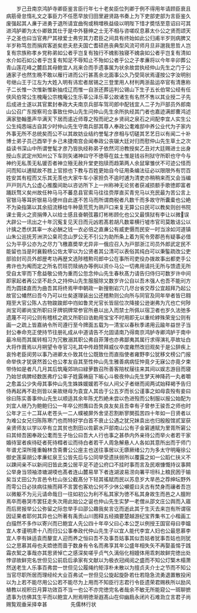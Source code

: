 <!-- { "loadSidebar": true } -->
　　岁己丑南京鸿胪寺卿臣鉴言臣行年七十老矣臣位列卿于例不得用年请顾臣衰且病筋骨怠惰礼文之事臣力不任愿早放归田里避贤路书奏上为下吏部吏部为言臣鉴久废强起其人亷于进勇于退所请宜曲徇或稍増秩益级以明陛下惜才奬恬至意诏曰可其进鸿胪卿为太仆卿致其仕于是中外簮绅之士无不相与咨嗟叹息慕太仆公之贤而颂天子之圣也曰当官弗尸其禄爱士弗穷其力君臣之间具有终始如此公归甫半岁则病脾又半岁称笃忽而捐宾客逝矣悲夫悲夫国亡耆硕邑丧典型风流可师月旦非邈我思哲人岂复有宗族称孝乡党称弟如公者乎岂复有独行不媿影独寝不媿衾如公者乎岂复有清如水介如石如公者乎岂复有知足不辱知止不殆如公者乎公之子孝亷将以今年辛卯葬公青山莲花峰之麓启其母鲍宜人兆来合而手遗事属为状余故尝执经仲山先生之门于公通家子也然生晩不敢以雁行进而公行甚髙余北面事公久乃受简状焉谨按公字汝明别号继山王于江左为大姓入明有讳宏者居锡之三登里用人材判两浙盐运卒官有清惠称子二长惟一次惟新惟新抽戍辽而惟一自浙还葬运判公锡山下生子五长伯常公经有任侠风伯常公生槐庵公宗槐庵公生乐莘公泽乐莘公故诸生有名然不售以其业授二子先后成进士遂以其官累封奉政大夫南京兵部车驾司郎中配钱宜人二子为戸部员外郎南山公召广东按察司佥事致仕仲山先生问仲山先生余所执经其门者也嘉迹满郎曹鸿述满家塾翰墨声华满天下居而逺近师尊之殁而祀之乡贤祠之泉石之间配李宜人实生公公生纯悫端古自其少时仲山先生守南兵部其尊人奉政公耄难邸中养公业代为子家内外事无所不总统矣而公不以其故妨业结约誉髦才彦相与切磋其艺艺日以有闻二十补博士弟子员己酉举于乡己未捷南宫会闻奉政公丧辍大廷对归而慰仲山先生草土之次益读书深山中所谓誉髦才彦乃皆执经称弟子依然河汾教授矣乙丑对大廷赐进士出身授山东武定州知州公下车则矢诸神曰守不徳辱在兹土惟是钱谷刑狱守所职也守今与神约无私羡无私锾否者神立殛无赦升堂吏抱牍而趋第两人余鼠窜雏伏不可迹公怪而问而知以逋赋故不胜上官掠也下教与百姓更始自今征用条编法征必以限限外有罚百姓安其有程而又乐其无羡也大家牛车小家担负不逾时逋为清吏亦稍稍来而又会当编戸戸则凡九公虚心推腹间助以咨访所下上一州称神无论贫者获减损额手歌徳即富者踊跃骛义矣州故任种马马不蕃息县官索马往往赍厚直买青兖马以充民最为苦公言上官银马等耳折银易马便州自此遂不苦马而所谓商税者凡数千而多故守所囊槖也公絶不为染指第以其余招流移给牛种垦荒荒为熟戸口来复无算公曰民可以教矣则创书院课士膏火之资捐俸入以给士感且奋朝弦暮灯彬彬顾化也公又最慎狱有李让以微误大辟公一讯出之十年沉寃复见天日而元凶若髙若胡凡数辈横行墟市官司莫敢诘公以计擒之悉伏其辜一水必酬之钱一衣必倍之直亷公有威吏慑而民安一时当涂如河道镇山朱公巡抚芳洲洪公臬司念山罗公无不引公为助所条上着为宪令旁郡邑有疑事必借公为平亭公亦为之尽力飞檄嘉奬举尤异非一俄应召入为戸部浙江司员外郎武定民不能留也当是时襄毅杨公佐太宰以为公贤者其公清可以表俗其纯白可以秉鍳疏改公吏部验封司员外郎歴考功再歴文选陟稽勲司郎中公在事所司吏役办拨故事出都吏手公弗许也为阄而定之所名罚班罚赎纳办等例以资仆马公一切弗用请托无所与馈遗无所受自太宰而下愈益敬公倚为重而公忽念仲山先生春秋髙力请告归侍归可数岁许中间即家起者再公坚不赴久之持仲山先生服服除又数岁许公自以吾木强人也吾不能刓方而为圆揉直而为曲吾其将终焉甲申朝政一新搜剔岩穴几尽台省交荐公宜超拜乃起公故官公幡然曰吾今乃可以仕矣遂理装出公还稽勲则公向所与同官及同年举者皆已翱翔至大官公陈人古物踆踆郎中岿如鲁灵光官长皆屈位次降接公逊谢弗为亢也亡何陟尚宝司卿尚宝所职曰牙牌铜牌常参官所悬以出入而禁士所佩以宿卫者也岁久法弛多遗蔑不可问公则有稽核之疏又所职曰诰勅用宝宝不时用即无以重纶綍殊荣宠公则有画一之疏上皆嘉纳令所司遵行至今牌面五载为一清宝以春秋季递用云踰年益世子当封公奉命充正使持节往册礼成从中道请告不允固请南乃得南京鸿胪寺卿鸿胪于南中最冷局而其属转相习为冗散溺其职公弗自菲薄也亦弗鄙夷其属行求得演礼亭故址白大将作葺焉以月朔望令寺官习礼其中传趋赞拜威仪卒度雍然改旧观矣于是公辞疾上哀怜老臣闵劳以事乃进卿太仆致其仕公既致仕而直指使者雍野李公犹移文榜公门报命举佚才犹褎然首公也公孝友自其至性仲山先生雅善病病怔忡竟夕无寐公亦竟夕束带侍如是者凡几月其后筑庵郊垧曰緑萝数召所善客陪杖屦往来其间以娱志游目而寝乃始甘病脾经数医弗疗公率子姓露祷庭下皈心斗极夜仲山先生梦天神降药一丸者嚼之愈盖公少失母其事仲山先生姝姝媛媛若不似人间父子者继而阅两试始释褐予告归侍再起再不赴则皆以亲故继母为袁宜人其齿于公五岁而长公谨事之如母袁殁有妾曰徐曰陈实善事仲山先生以顺适其余年陈尤烈絶未尝以色进殁而公制服以报公始配为刘宜人继乃为鲍鲍归公一年卒公拊膺曰吾失良友矣且吾幸有子曾参王骏吾之师也时公年才三十二耳从老苍头一二人幞被屏外舍坚忍割断寥閴孤苦四十年如一日贤者以为难公女兄归陈陈寒门也而特好学白首不衰止公遇之犹兄妹袁出也归殷殷馆贰室获亲贤师友以学以卒有立其贫也割田以佐薪水戸部南山公有子金窘逋赋为里胥所窘公曰其倾吾囷奉政公耄而生子怡公曰吾大人行也事之甚恭内外亲待公而举火者若干家婚待室者疾待砭者死待槥者讼而待白者若干人周急解悬人人各如其意所出而于师门年谱尤深所隆重翰林含斋曹公公座主也送往事居以无隳厥绪公力为多太守明庵徐公御史莲渠胡公孝亷虹泉王公皆先后与公同举受遗扶弱所以覆露之如一公蹈仁扶义不以踈间亲不以新间旧皆此类公居平足不迹公府口不挂时事而言及民艰慷慨持议事闗公举身当领袖漆塘湖堧也髙者连山麓易旱下者连湖波易涝向署平坦科上粮民困于输矣当丈田公为言邑令杜山张公截髙分下轻其徭赋而民以苏息岁大旱邑之荐绅坛野外而雩公日必扶病往掖而拜不言罢也客劝公何不少休公嚬蹙曰夫古有焚身而禳者吾岂以微躯不为元元请命哉日一往如初公为利不私其家为徳不私其身故生而邑之人膻附焉卒而巷哭市罢狂走失次用此始公之诞也仲山先生实梦一老僧从邵文庄公舆而入寤而后房报举公公弥留之际忽举手曰邵公趣我矣言讫而逝此其于生灭去来岂有所谓宿因证果者耶何其异也公所著有禹贡山川图释五经摘要楚越游纪宝界集书工小楷画工白描然不多作以寄兴而已鲍宜人先公四十年卒父曰心本公芝以例授王国官母曰李媪宜人孝谨明肃十八而归公公事奉政代仲山先生子以宜人能代李宜人妇也公最思慕李宜人李有妹适袁而嫠宜人迎而养之恒曰吾不及事吾姑事其似吾姑者犹事吾姑也则犹公之思慕其母也夫嫓徳而啬于数身有令名而弗享其年公盛年相失矢不再娶虽惕于践霜衣絮之事哉亦其思贤悼亡之感深矣嗟乎贞气久漓俗化相嬗体用乖刺故鲜完徳出处悖谬故鲜完名世但见公前启后承家有文献以为极衣冠阀阅之盛而不知公灯檠木榻萧然送老生人乐事百弗尝一世但见公履绳约矩淳朴未散以为擅贞夫介士之节而不知公当官尽职所居而理经纶大业百弗试一世但见公旋起旋卧若仕若隐急流勇退置散投闲以为上若不能尽用公公若不能尽为上用而不知臣行志君行令臣遗荣君赐秩所以励风植教以视积日月算功效百不当一也公不亦完徳完名者哉余不敏无所能窥公一斑聊摭遗事为彷佛其生平而以鲍宜人附焉明徳渐遐髙山在仰幽扃永闭片石难泐立言君子尚赐覧观垂采择幸甚
　　
　　先儒林行状
　　
